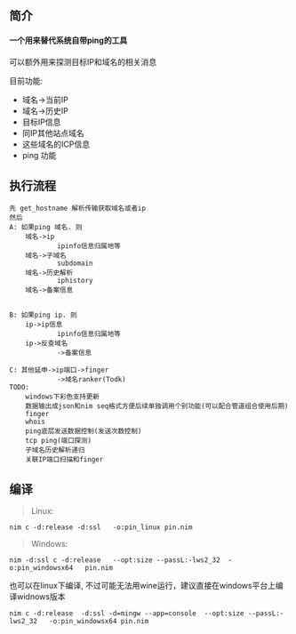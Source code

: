 ## 简介
#### 一个用来替代系统自带ping的工具

可以额外用来探测目标IP和域名的相关消息

目前功能:
- 域名->当前IP
- 域名->历史IP
- 目标IP信息
- 同IP其他站点域名
- 这些域名的ICP信息
- ping 功能

## 执行流程
```
先 get_hostname 解析传输获取域名或者ip
然后
A: 如果ping 域名. 则
    域名->ip
            ipinfo信息归属地等
    域名->子域名
            subdomain   
    域名->历史解析
            iphistory
    域名->备案信息


B: 如果ping ip. 则
    ip->ip信息
            ipinfo信息归属地等
    ip->反查域名
            ->备案信息

C: 其他延申->ip端口->finger
            ->域名ranker(Todk)
TODO:
    windows下彩色支持更新
    数据输出成json和nim seq格式方便后续单独调用个别功能(可以配合管道组合使用后期)
    finger
    whois
    ping底层发送数据控制(发送次数控制)
    tcp ping(端口探测)
    子域名历史解析递归
    关联IP端口扫描和finger
```
## 编译

>Linux: 

`nim c -d:release -d:ssl   -o:pin_linux pin.nim`
        

>Windows:

`nim -d:ssl c -d:release   --opt:size --passL:-lws2_32  -o:pin_windowsx64   pin.nim`
        
也可以在linux下编译, 不过可能无法用wine运行，建议直接在windows平台上编译widnows版本
        
`nim c -d:release  -d:ssl -d=mingw --app=console  --opt:size --passL:-lws2_32   -o:pin_windowsx64 pin.nim`


